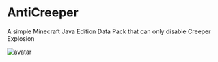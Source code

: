 # AntiCreeper
A simple Minecraft Java Edition Data Pack that can only disable Creeper Explosion

![avatar](pack.png=800x800)

